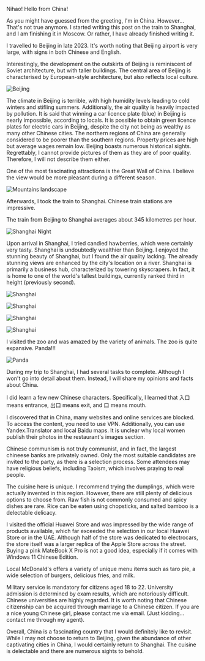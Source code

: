 Nihao! Hello from China!

As you might have guessed from the greeting, I'm in China. However... That's not true anymore. I started writing this post on the train to Shanghai, and I am finishing it in Moscow. Or rather, I have already finished writing it.


I travelled to Beijing in late 2023. It's worth noting that Beijing airport is very large, with signs in both Chinese and English.   

Interestingly, the development on the outskirts of Beijing is reminiscent of Soviet architecture, but with taller buildings. The central area of Beijing is characterised by European-style architecture, but also reflects local culture. 

![Beijing](https://cdn.mrkrk.me/img/china-tour/bj_street01.jpg)

The climate in Beijing is terrible, with high humidity levels leading to cold winters and stifling summers. Additionally, the air quality is heavily impacted by pollution. It is said that winning a car licence plate (blue) in Beijing is nearly impossible, according to locals. It is possible to obtain green licence plates for electric cars in Beijing, despite the city not being as wealthy as many other Chinese cities. The northern regions of China are generally considered to be poorer than the southern regions. Property prices are high but average wages remain low. Beijing boasts numerous historical sights. Regrettably, I cannot provide pictures of them as they are of poor quality. Therefore, I will not describe them either.

One of the most fascinating attractions is the Great Wall of China. I believe the view would be more pleasant during a different season.

![Mountains landscape](https://cdn.mrkrk.me/img/china-tour/bj_mount02.jpg)

Afterwards, I took the train to Shanghai. Chinese train stations are impressive.   

The train from Beijing to Shanghai averages about 345 kilometres per hour.

![Shanghai Night](https://cdn.mrkrk.me/img/china-tour/sh_night01.jpg)

Upon arrival in Shanghai, I tried сandied hawberries, which were certainly very tasty. Shanghai is undoubtedly wealthier than Beijing. I enjoyed the stunning beauty of Shanghai, but I found the air quality lacking. The already stunning views are enhanced by the city's location on a river. Shanghai is primarily a business hub, characterized by towering skyscrapers. In fact, it is home to one of the world's tallest buildings, currently ranked third in height (previously second).

![Shanghai](https://cdn.mrkrk.me/img/china-tour/sh_b01.jpg)

![Shanghai](https://cdn.mrkrk.me/img/china-tour/sh_most02.jpg)

![Shanghai](https://cdn.mrkrk.me/img/china-tour/sh_most03.jpg)

![Shanghai](https://cdn.mrkrk.me/img/china-tour/sh_nb01.jpg)

I visited the zoo and was amazed by the variety of animals. The zoo is quite expansive. Panda!!!

![Panda](https://cdn.mrkrk.me/img/china-tour/panda01.jpg)

During my trip to Shanghai, I had several tasks to complete. Although I won't go into detail about them. Instead, I will share my opinions and facts about China.

I did learn a few new Chinese characters. Specifically, I learned that 入口 means entrance, 出口 means exit, and 口 means mouth.   

I discovered that in China, many websites and online services are blocked. To access the content, you need to use VPN. Additionally, you can use Yandex.Translator and local Baidu maps. It is unclear why local women publish their photos in the restaurant's images section.

Chinese communism is not truly communist, and in fact, the largest chineese banks are privately owned. Only the most suitable candidates are invited to the party, as there is a selection process. Some attendees may have religious beliefs, including Taoism, which involves praying to real people.

The cuisine here is unique. I recommend trying the dumplings, which were actually invented in this region. However, there are still plenty of delicious options to choose from. Raw fish is not commonly consumed and spicy dishes are rare. Rice can be eaten using chopsticks, and salted bamboo is a delectable delicacy.

I visited the official Huawei Store and was impressed by the wide range of products available, which far exceeded the selection in our local Huawei Store or in the UAE. Although half of the store was dedicated to electrocars, the store itself was a larger replica of the Apple Store across the street.  Buying a pink MateBook X Pro is not a good idea, especially if it comes with Windows 11 Chinese Edition.

Local McDonald's offers a variety of unique menu items such as taro pie, a wide selection of burgers, delicious fries, and milk. 

Military service is mandatory for citizens aged 18 to 22. University admission is determined by exam results, which are notoriously difficult. Chinese universities are highly regarded. It is worth noting that Chinese citizenship can be acquired through marriage to a Chinese citizen. If you are a nice young Chinese girl, please contact me via email. (Just kidding... contact me through my agent).

Overall, China is a fascinating country that I would definitely like to revisit. While I may not choose to return to Beijing, given the abundance of other captivating cities in China, I would certainly return to Shanghai. The cuisine is delectable and there are numerous sights to behold.
